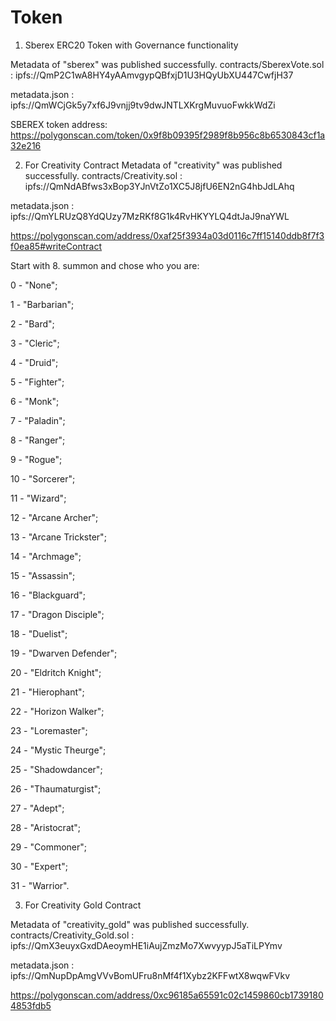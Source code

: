 # Token
1) Sberex ERC20 Token with Governance functionality

Metadata of "sberex" was published successfully.
contracts/SberexVote.sol : 
ipfs://QmP2C1wA8HY4yAAmvgypQBfxjD1U3HQyUbXU447CwfjH37

metadata.json : 
ipfs://QmWCjGk5y7xf6J9vnjj9tv9dwJNTLXKrgMuvuoFwkkWdZi

SBEREX token address:
https://polygonscan.com/token/0x9f8b09395f2989f8b956c8b6530843cf1a32e216

2) For Creativity Contract
Metadata of "creativity" was published successfully.
contracts/Creativity.sol : 
ipfs://QmNdABfws3xBop3YJnVtZo1XC5J8jfU6EN2nG4hbJdLAhq

metadata.json : 
ipfs://QmYLRUzQ8YdQUzy7MzRKf8G1k4RvHKYYLQ4dtJaJ9naYWL

https://polygonscan.com/address/0xaf25f3934a03d0116c7ff15140ddb8f7f3f0ea85#writeContract

Start with 8. summon and chose who you are:

0 - "None";

1 - "Barbarian";

2 - "Bard";

3 - "Cleric";

4 - "Druid";

5 - "Fighter";

6 - "Monk";

7 - "Paladin";

8 - "Ranger";

9 - "Rogue";

10 - "Sorcerer";

11 - "Wizard";

12 - "Arcane Archer";

13 - "Arcane Trickster";

14 - "Archmage";

15 - "Assassin";

16 - "Blackguard";

17 - "Dragon Disciple";

18 - "Duelist";

19 - "Dwarven Defender";

20 - "Eldritch Knight";

21 - "Hierophant";

22 - "Horizon Walker";

23 - "Loremaster";

24 - "Mystic Theurge";

25 - "Shadowdancer";

26 - "Thaumaturgist";

27 - "Adept";

28 - "Aristocrat";

29 - "Commoner";

30 - "Expert";

31 - "Warrior".

3) For Creativity Gold Contract

Metadata of "creativity_gold" was published successfully.
contracts/Creativity_Gold.sol : 
ipfs://QmX3euyxGxdDAeoymHE1iAujZmzMo7XwvyypJ5aTiLPYmv

metadata.json : 
ipfs://QmNupDpAmgVVvBomUFru8nMf4f1Xybz2KFFwtX8wqwFVkv

https://polygonscan.com/address/0xc96185a65591c02c1459860cb17391804853fdb5
